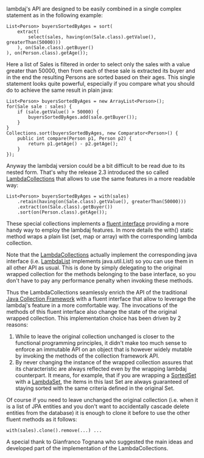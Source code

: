 lambdaj's API are designed to be easily combined in a single complex statement as in the following example:

```
List<Person> buyersSortedByAges = sort(
    extract(
        select(sales, having(on(Sale.class).getValue(), greaterThan(50000)))
    ), on(Sale.class).getBuyer() 
), on(Person.class).getAge());
```

Here a list of Sales is filtered in order to select only the sales with a value greater than 50000, then from each of these sale is extracted its buyer and in the end the resulting Persons are sorted based on their ages. This single statement looks quite powerful, especially if you compare what you should do to achieve the same result in plain java:

```
List<Person> buyersSortedByAges = new ArrayList<Person>();
for(Sale sale : sales) {
    if (sale.getValue() > 50000) {
        buyersSortedByAges.add(sale.getBuyer());
    }
}
Collections.sort(buyersSortedByAges, new Comparator<Person>() {
    public int compare(Person p1, Person p2) {
        return p1.getAge() - p2.getAge();
    }
});
```

Anyway the lambdaj version could be a bit difficult to be read due to its nested form. That's why the release 2.3 introduced the so called [LambdaCollections](http://lambdaj.googlecode.com/svn/trunk/html/apidocs/ch/lambdaj/collection/LambdaCollections.html) that allows to use the same features in a more readable way:

```
List<Person> buyersSortedByAges = with(sales)
    .retain(having(on(Sale.class).getValue(), greaterThan(50000)))
    .extract(on(Sale.class).getBuyer())
    .sort(on(Person.class).getAge());
```

These special collections implements a [fluent interface](http://en.wikipedia.org/wiki/Fluent_interface) providing a more handy way to employ the lambdaj features. In more details the with() static method wraps a plain list (set, map or array) with the corresponding lambda collection.

Note that the [LambdaCollections](http://lambdaj.googlecode.com/svn/trunk/html/apidocs/ch/lambdaj/collection/LambdaCollections.html) actually implement the corresponding java interface (i.e. [LambdaList](http://lambdaj.googlecode.com/svn/trunk/html/apidocs/ch/lambdaj/collection/LambdaList.html) implements java.util.List) so you can use them in all other API as usual. This is done by simply delegating to the original wrapped collection for the methods belonging to the base interface, so you don't have to pay any performance penalty when invoking these methods.

Thus the LambdaCollections seamlessly enrich the API of the traditional [Java Collection Framework](http://java.sun.com/docs/books/tutorial/collections/index.html) with a fluent interface that allow to leverage the lambdaj's feature in a more comfortable way. The invocations of the methods of this fluent interface also change the state of the original wrapped collection. This implementation choice has been driven by 2 reasons:

  1. While to leave the original collection unchanged is closer to the functional programming principles, it didn't make too much sense to enforce an immutable API on an object that is however widely mutable by invoking the methods of the collection framework API.
  1. By never changing the instance of the wrapped collection assures that its characteristic are always reflected even by the wrapping lambdaj counterpart. It means, for example, that if you are wrapping a [SortedSet](http://java.sun.com/javase/6/docs/api/java/util/SortedSet.html) with a [LambdaSet](http://lambdaj.googlecode.com/svn/trunk/html/apidocs/ch/lambdaj/collection/LambdaSet.html), the items in this last Set are always guaranteed of staying sorted with the same criteria defined in the original Set.

Of course if you need to leave unchanged the original collection (i.e. when it is a list of JPA entities and you don't want to accidentally cascade delete entities from the
database) it is enough to clone it before to use the other fluent methods as it follows:

```
with(sales).clone().remove(...) ...
```

A special thank to Gianfranco Tognana who suggested the main ideas and developed part of the implementation of the LambdaCollections.